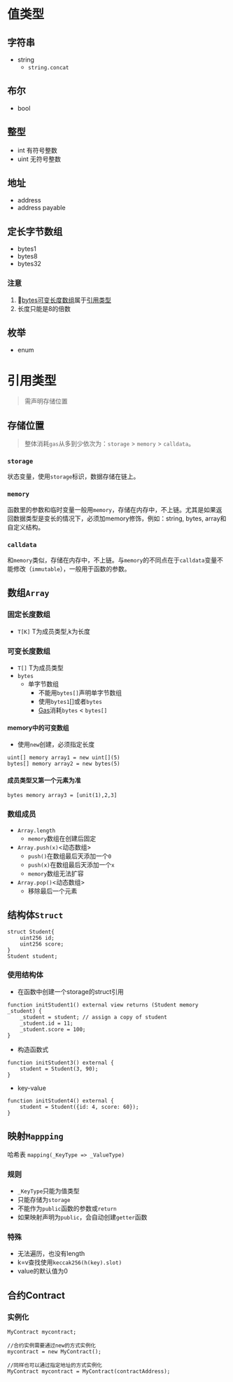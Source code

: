 # 值类型
## 字符串
- string
	- `string.concat`
## 布尔
- bool
## 整型
- int
	有符号整数
- uint
	无符号整数
## 地址
- address
- address payable
## 定长字节数组
- bytes1
- bytes8
- bytes32

### 注意
1. 👀[bytes可变长度数组](#可变长度数组)属于[引用类型](#引用类型)
2. 长度只能是8的倍数
## 枚举
- enum

# 引用类型
> 需声明存储位置
## 存储位置
> 整体消耗`gas`从多到少依次为：`storage` > `memory` > `calldata`。
### `storage`
状态变量，使用`storage`标识，数据存储在链上。
    
###  `memory`
函数里的参数和临时变量一般用`memory`，存储在内存中，不上链。尤其是如果返回数据类型是变长的情况下，必须加memory修饰，例如：string, bytes, array和自定义结构。
    
### `calldata`
和`memory`类似，存储在内存中，不上链。与`memory`的不同点在于`calldata`变量不能修改（`immutable`），一般用于函数的参数。

## 数组`Array`
### 固定长度数组
- `T[K]`
	T为成员类型,k为长度

### 可变长度数组
- `T[]`
	T为成员类型
- `bytes`
	- 单字节数组
		- 不能用`bytes[]`声明单字节数组
		- 使用`bytes1`[]或者`bytes`
		- [Gas](Gas.md)消耗`bytes` < `bytes[]`
#### memory中的可变数组
- 使用`new`创建，必须指定长度
```sol
uint[] memory array1 = new uint[](5)
bytes[] memory array2 = new bytes(5)
```
#### 成员类型又第一个元素为准
```sol
bytes memory array3 = [unit(1),2,3]
```
### 数组成员
- `Array.length`
	- `memory`数组在创建后固定
- `Array.push(x)`<动态数组>
	- `push()`在数组最后天添加一个`0`
	- `push(x)`在数组最后天添加一个`x`
	- `memory`数组无法扩容
- `Array.pop()`<动态数组>
	- 移除最后一个元素
## 结构体`Struct`
```sol
struct Student{
	uint256 id;
	uint256 score;
}
Student student;
```
### 使用结构体
- 在函数中创建一个storage的struct引用
```sol
function initStudent1() external view returns (Student memory _student) {
	_student = student; // assign a copy of student
	_student.id = 11;
	_student.score = 100;
}
```
- 构造函数式
```sol
function initStudent3() external {
	student = Student(3, 90);
}
```
- key-value
```sol
function initStudent4() external {
	student = Student({id: 4, score: 60});
}
```

## 映射`Mappping`
哈希表
`mapping(_KeyType => _ValueType)`
### 规则
- `_KeyType`只能为值类型
- 只能存储为`storage`
- 不能作为`public`函数的参数或`return`
- 如果映射声明为`public`，会自动创建`getter`函数
### 特殊
- 无法遍历，也没有length
- k=v查找使用`keccak256(h(key).slot)`
- value的默认值为0

## 合约Contract
### 实例化
```sol
MyContract mycontract;

//合约实例需要通过new的方式实例化
mycontract = new MyContract(); 

//同样也可以通过指定地址的方式实例化
MyContract mycontract = MyContract(contractAddress); 
```
